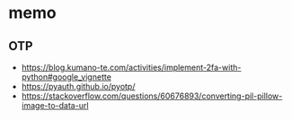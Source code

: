 # memo
## OTP
- <https://blog.kumano-te.com/activities/implement-2fa-with-python#google_vignette>
- <https://pyauth.github.io/pyotp/>
- <https://stackoverflow.com/questions/60676893/converting-pil-pillow-image-to-data-url>